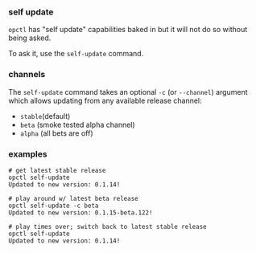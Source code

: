 ### self update

`opctl` has "self update" capabilities baked in but it will not do so
without being asked.

To ask it, use the `self-update` command.

### channels

The `self-update` command takes an optional `-c` (or `--channel`)
argument which allows updating from any available release channel:

- `stable`(default)
- `beta` (smoke tested alpha channel)
- `alpha` (all bets are off)

### examples

```shell
# get latest stable release
opctl self-update
Updated to new version: 0.1.14!

# play around w/ latest beta release
opctl self-update -c beta
Updated to new version: 0.1.15-beta.122!

# play times over; switch back to latest stable release
opctl self-update
Updated to new version: 0.1.14!
```

